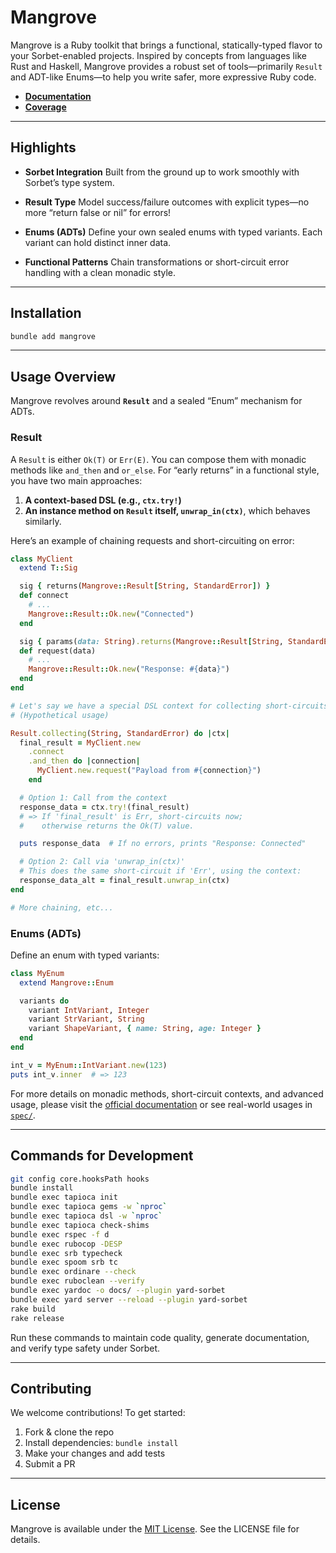 # Mangrove

Mangrove is a Ruby toolkit that brings a functional, statically-typed flavor to your Sorbet-enabled projects. Inspired by concepts from languages like Rust and Haskell, Mangrove provides a robust set of tools—primarily `Result` and ADT-like Enums—to help you write safer, more expressive Ruby code.

- **[Documentation](https://kazzix14.github.io/mangrove/docs/)**
- **[Coverage](https://kazzix14.github.io/mangrove/coverage/index.html#_AllFiles)**

---

## Highlights

- **Sorbet Integration**
  Built from the ground up to work smoothly with Sorbet’s type system.

- **Result Type**
  Model success/failure outcomes with explicit types—no more “return false or nil” for errors!

- **Enums (ADTs)**
  Define your own sealed enums with typed variants. Each variant can hold distinct inner data.

- **Functional Patterns**
  Chain transformations or short-circuit error handling with a clean monadic style.

---

## Installation

```bash
bundle add mangrove
```

---

## Usage Overview

Mangrove revolves around **`Result`** and a sealed “Enum” mechanism for ADTs.

### Result

A `Result` is either `Ok(T)` or `Err(E)`. You can compose them with monadic methods like `and_then` and `or_else`.
For “early returns” in a functional style, you have two main approaches:

1. **A context-based DSL (e.g., `ctx.try!`)**
2. **An instance method on `Result` itself, `unwrap_in(ctx)`**, which behaves similarly.

Here’s an example of chaining requests and short-circuiting on error:

```ruby
class MyClient
  extend T::Sig

  sig { returns(Mangrove::Result[String, StandardError]) }
  def connect
    # ...
    Mangrove::Result::Ok.new("Connected")
  end

  sig { params(data: String).returns(Mangrove::Result[String, StandardError]) }
  def request(data)
    # ...
    Mangrove::Result::Ok.new("Response: #{data}")
  end
end

# Let's say we have a special DSL context for collecting short-circuits:
# (Hypothetical usage)

Result.collecting(String, StandardError) do |ctx|
  final_result = MyClient.new
    .connect
    .and_then do |connection|
      MyClient.new.request("Payload from #{connection}")
    end

  # Option 1: Call from the context
  response_data = ctx.try!(final_result)
  # => If 'final_result' is Err, short-circuits now;
  #    otherwise returns the Ok(T) value.

  puts response_data  # If no errors, prints "Response: Connected"

  # Option 2: Call via 'unwrap_in(ctx)'
  # This does the same short-circuit if 'Err', using the context:
  response_data_alt = final_result.unwrap_in(ctx)
end

# More chaining, etc...
```

### Enums (ADTs)

Define an enum with typed variants:

```ruby
class MyEnum
  extend Mangrove::Enum

  variants do
    variant IntVariant, Integer
    variant StrVariant, String
    variant ShapeVariant, { name: String, age: Integer }
  end
end

int_v = MyEnum::IntVariant.new(123)
puts int_v.inner  # => 123
```

For more details on monadic methods, short-circuit contexts, and advanced usage, please visit the [official documentation](https://kazzix14.github.io/mangrove/docs/) or see real-world usages in [`spec/`](https://github.com/kazzix14/mangrove/tree/main/spec).

---

## Commands for Development

```bash
git config core.hooksPath hooks
bundle install
bundle exec tapioca init
bundle exec tapioca gems -w `nproc`
bundle exec tapioca dsl -w `nproc`
bundle exec tapioca check-shims
bundle exec rspec -f d
bundle exec rubocop -DESP
bundle exec srb typecheck
bundle exec spoom srb tc
bundle exec ordinare --check
bundle exec ruboclean --verify
bundle exec yardoc -o docs/ --plugin yard-sorbet
bundle exec yard server --reload --plugin yard-sorbet
rake build
rake release
```

Run these commands to maintain code quality, generate documentation, and verify type safety under Sorbet.

---

## Contributing

We welcome contributions! To get started:

1. Fork & clone the repo
2. Install dependencies: `bundle install`
3. Make your changes and add tests
4. Submit a PR

---

## License

Mangrove is available under the [MIT License](https://opensource.org/licenses/MIT). See the LICENSE file for details.
